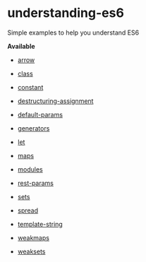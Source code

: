 # understanding-es6
Simple examples to help you understand ES6

__Available__

* [arrow](./arrow.js)

* [class](./class.js)

* [constant](./constant.js)

* [destructuring-assignment](./destructuring-assignment.js)

* [default-params](./default.js)

* [generators](./generators.js)

* [let](./let.js)

* [maps](./maps.js)

* [modules](./modules.js)

* [rest-params](./rest-params.js)

* [sets](./sets.js)

* [spread](./spread.js)

* [template-string](./template-string.js)

* [weakmaps](./weakmaps.js)

* [weaksets](./weaksets.js)